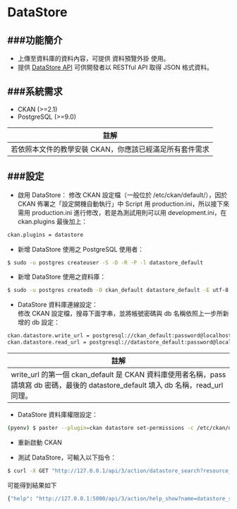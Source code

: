 # DataStore

<script type="text/javascript" src="js/general.js"></script>

###功能簡介
---
* 上傳至資料庫的資料內容，可提供 資料預覽外掛 使用。
* 提供 [DataStore API](http://docs.ckan.org/en/latest/maintaining/datastore.html#the-datastore-api) 可供開發者以 RESTful API 取得 JSON 格式資料。

###系統需求
---
* CKAN (>=2.1)
* PostgreSQL (>=9.0)

| 註解 |
| -- |
| 若依照本文件的教學安裝 CKAN，你應該已經滿足所有套件需求 |

###設定
---
* 啟用 DataStore：
修改 CKAN 設定檔（一般位於 /etc/ckan/default/），因於 CKAN 佈署之「設定開機自動執行」中 Script 用 production.ini，所以接下來需用 production.ini 進行修改，若是為測試用則可以用 development.ini，在 ckan.plugins 最後加上：
```Bash
ckan.plugins = datastore
```

* 新增 DataStore 使用之 PostgreSQL 使用者：
```Bash
$ sudo -u postgres createuser -S -D -R -P -l datastore_default
```

* 新增 DataStore 使用之資料庫：
```Bash
$ sudo -u postgres createdb -O ckan_default datastore_default -E utf-8
```

* DataStore 資料庫連線設定：<br>
修改 CKAN 設定檔，搜尋下面字串，並將帳號密碼與 db 名稱依照上一步所新增的 db 設定：
```Bash
ckan.datastore.write_url = postgresql://ckan_default:password@localhost/datastore_default
ckan.datastore.read_url = postgresql://datastore_default:password@localhost/datastore_default
```

| 註解 |
| -- |
| write_url 的第一個 ckan_default 是 CKAN 資料庫使用者名稱，pass 請填寫 db 密碼，最後的 datastore_default 填入 db 名稱，read_url 同理。 |

* DataStore 資料庫權限設定：
```Bash
(pyenv) $ paster --plugin=ckan datastore set-permissions -c /etc/ckan/default/production.ini
```

* 重新啟動 CKAN

* 測試 DataStore，可輸入以下指令：
```Bash
$ curl -X GET "http://127.0.0.1/api/3/action/datastore_search?resource_id=_table_metadata"
```
可能得到結果如下
```Bash
{"help": "http://127.0.0.1:5000/api/3/action/help_show?name=datastore_search", "success": true, "result": {"resource_id": "_table_metadata", "fields": [{"type": "text", "id": "_id"}, {"type": "name", "id": "name"}, {"type": "oid", "id": "oid"}, {"type": "name", "id": "alias_of"}], "records": [{"_id": "1fab8662e5772995", "alias_of": "pg_views", "name": "_table_metadata", "oid": 18106}, {"_id": "21b5fe766665b205", "alias_of": "pg_tables", "name": "_table_metadata", "oid": 18106}], "_links": {"start": "/api/3/action/datastore_search?resource_id=_table_metadata", "next": "/api/3/action/datastore_search?offset=100&resource_id=_table_metadata"}, "total": 2}}
```



